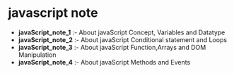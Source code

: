 # javascript note

* **javaScript_note_1** :- About javaScript Concept, Variables and Datatype
* **javaScript_note_2** :- About javaScript Conditional statement and Loops
* **javaScript_note_3** :- About javaScript Function,Arrays and DOM Manipulation
* **javaScript_note_4** :- About javaScript Methods and Events
